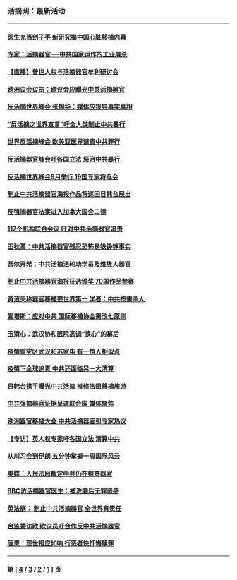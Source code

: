### 活摘网：最新活动
---
#### [医生充当刽子手 新研究揭中国心脏移植内幕](../../pages/nf5883/n13772291.md?09220430) 
#### [专家：活摘器官──中共国家运作的工业屠杀](../../pages/nf5883/n13761178.md?09220430) 
#### [【直播】普世人权与活摘器官牟利研讨会](../../pages/nf5883/n13425146.md?09220430) 
#### [欧洲议会议员：欧议会应曝光中共活摘器官](../../pages/nf5883/n13336571.md?09220430) 
#### [反活摘世界峰会 张锦华：媒体应报导事实真相](../../pages/nf5883/n13278502.md?09220430) 
#### [“反活摘之世界宣言”吁全人类制止中共暴行](../../pages/nf5883/n13259730.md?09220430) 
#### [世界反活摘峰会 欧美亚医界谴责中共罪行](../../pages/nf5883/n13253550.md?09220430) 
#### [反活摘器官峰会吁各国立法 惩治中共暴行](../../pages/nf5883/n13245052.md?09220430) 
#### [反活摘世界峰会9月举行 19国专家将与会](../../pages/nf5883/n13201492.md?09220430) 
#### [制止中共活摘器官海报作品将巡回日韩台展出](../../pages/nf5883/n13177791.md?09220430) 
#### [反强摘器官法案进入加拿大国会二读](../../pages/nf5883/n13033450.md?09220430) 
#### [117个机构联合会议 吁对中共活摘器官追责](../../pages/nf5883/n12775087.md?09220430) 
#### [田秋堇：中共活摘器官残忍恐怖是铁铮铮事实](../../pages/nf5883/n12702148.md?09220430) 
#### [吾尔开希：中共活摘法轮功学员及维族人器官](../../pages/nf5883/n12693197.md?09220430) 
#### [制止中共活摘器官海报征选颁奖 70国作品参赛](../../pages/nf5883/n12692050.md?09220430) 
#### [黄洁夫称器官移植要世界第一 学者：中共按需杀人](../../pages/nf5883/n12572329.md?09220430) 
#### [麦塔斯：应对中共 国际移植协会需改七原则](../../pages/nf5883/n12514711.md?09220430) 
#### [玉清心：武汉协和医院高调“换心”的幕后](../../pages/nf5883/n12298730.md?09220430) 
#### [疫情重灾区武汉和苏家屯 有一惊人相似点](../../pages/nf5883/n12150824.md?09220430) 
#### [疫情下全球追责 中共还面临另一大清算](../../pages/nf5883/n12070397.md?09220430) 
#### [日韩台携手曝光中共活摘 推修法阻移植旅游](../../pages/nf5883/n11712046.md?09220430) 
#### [中共强摘器官证据呈递联合国 媒体聚焦](../../pages/nf5883/n11546426.md?09220430) 
#### [欧洲器官移植大会 中共活摘器官引专家热议](../../pages/nf5883/n11539095.md?09220430) 
#### [【专访】英人权专家吁各国立法 清算中共](../../pages/nf5883/n11367315.md?09220430) 
#### [从川习会到伊朗 五分钟掌握一周国际风云](../../pages/nf5883/n11338520.md?09220430) 
#### [美媒：人民法庭裁定中共仍在掠夺器官](../../pages/nf5883/n11334897.md?09220430) 
#### [BBC访活摘器官医生：被洗脑后无罪恶感](../../pages/nf5883/n11335935.md?09220430) 
#### [英法庭： 制止中共活摘器官 全世界有责任](../../pages/nf5883/n11330691.md?09220430) 
#### [台监委访欧 欧议员吁合作反中共活摘器官](../../pages/nf5883/n11109190.md?09220430) 
#### [唐恩：现世报应如响 行恶者快忏悔赎罪](../../pages/nf5883/n11104016.md?09220430) 

---
#### 第 [ [4](./4.md?09220430) / [3](./3.md?09220430) / [2](./2.md?09220430) / [1](./1.md?09220430) ] 页
